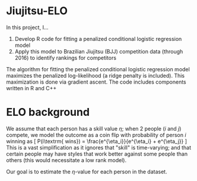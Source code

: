 # Jiujitsu-ELO

In this project, I...
1) Develop R code for fitting a penalized conditional logistic regression model
2) Apply this model to Brazilian Jiujitsu (BJJ) competition data (through 2016) to identify rankings for competitors

The algorithm for fitting the penalized conditional logistic regression model maximizes the penalized log-likelihood (a ridge penalty is included). This maximization is done via gradient ascent. The code includes components written in R and C++

# ELO background
We assume that each person has a skill value $\eta$; when 2 people ($i$ and $j$) compete, we model the outcome as a coin flip with probability of person $i$ winning as
\[
P(i\textrm{ wins}) = \frac{e^{\eta_i}}{e^{\eta_i} + e^{\eta_j}}
\]
This is a vast simplification as it ignores that "skill" is time-varying; and that certain people may have styles that work better against some people than others (this would necessitate a low rank model).

Our goal is to estimate the $\eta$-value for each person in the dataset.
